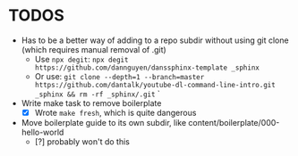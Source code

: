 # TODOS

- Has to be a better way of adding to a repo subdir without using git clone (which requires manual removal of .git)
    - Use `npx degit`: `npx degit https://github.com/dannguyen/danssphinx-template _sphinx`
    - Or use: `git clone --depth=1 --branch=master https://github.com/dantalk/youtube-dl-command-line-intro.git _sphinx && rm -rf _sphinx/.git`
`
- Write make task to remove boilerplate
    - [X] Wrote `make fresh`, which is quite dangerous

- Move boilerplate guide to its own subdir, like content/boilerplate/000-hello-world
    - [?] probably won't do this
